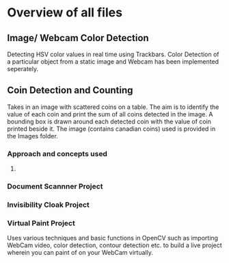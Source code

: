 # Overview of all files

## Image/ Webcam Color Detection
Detecting HSV color values in real time using Trackbars. Color Detection of a particular object from a static image and Webcam has been implemented seperately.

## Coin Detection and Counting
Takes in an image with scattered coins on a table. The aim is to identify the value of each coin and print the sum of all coins detected in the image. A bounding box is drawn around each detected coin with the value of coin printed beside it. The image (contains canadian coins) used is provided in the Images folder.

### Approach and concepts used
1. 

### Document Scannner Project

### Invisibility Cloak Project

### Virtual Paint Project
Uses various techniques and basic functions in OpenCV such as importing WebCam video, color detection, contour detection etc. to build a live project wherein you can paint of on your WebCam virtually. 
